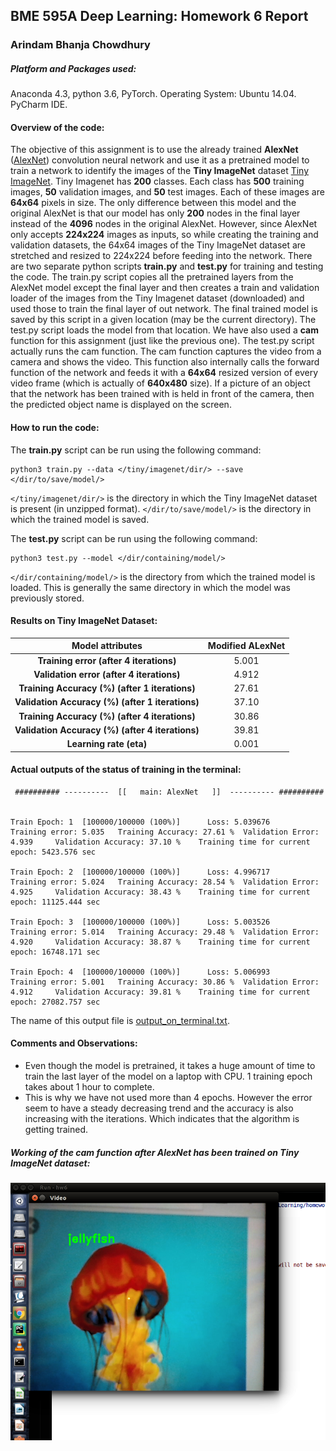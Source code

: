 ## BME 595A Deep Learning: Homework 6 Report

### Arindam Bhanja Chowdhury

##### Platform and Packages used:
Anaconda 4.3, python 3.6, PyTorch.
Operating System:   Ubuntu 14.04.
PyCharm IDE.

#### Overview of the code:
The objective of this assignment is to use the already trained **AlexNet** ([AlexNet](https://papers.nips.cc/paper/4824-imagenet-classification-with-deep-convolutional-neural-networks.pdf)) convolution neural network and use it as a pretrained model to train a network to identify the images of the **Tiny ImageNet** dataset [Tiny ImageNet](https://tiny-imagenet.herokuapp.com/). Tiny Imagenet has **200** classes. Each class has **500** training images, **50** validation images, and **50** test images. Each of these images are **64x64** pixels in size.
The only difference between this model and the original AlexNet is that our model has only **200** nodes in the final layer instead of the **4096** nodes in the original AlexNet.
However, since AlexNet only accepts **224x224** images as inputs, so while creating the training and validation datasets, the 64x64 images of the Tiny ImageNet dataset are stretched and resized to 224x224 before feeding into the network.
There are two separate python scripts **train.py** and **test.py** for training and testing the code.
The train.py script copies all the pretrained layers from the AlexNet model except the final layer and then creates a train and validation loader of the images from the Tiny Imagenet dataset (downloaded) and used those to train the final layer of out network. The final trained model is saved by this script in a given location (may be the current directory).
The test.py script loads the model from that location.
We have also used a **cam** function for this assignment (just like the previous one). The test.py script actually runs the cam function.
The cam function captures the video from a camera and shows the video. This function also internally calls the forward function of the network and feeds it with a **64x64** resized version of every video frame (which is actually of **640x480** size). If a picture of an object that the network has been trained with is held in front of the camera, then the predicted object name is displayed on the screen.

#### How to run the code:
The **train.py** script can be run using the following command:
```
python3 train.py --data </tiny/imagenet/dir/> --save </dir/to/save/model/>
```
`</tiny/imagenet/dir/>` is the directory in which the Tiny ImageNet dataset is present (in unzipped format).
`</dir/to/save/model/>` is the directory in which the trained model is saved.

The **test.py** script can be run using the following command:
```
python3 test.py --model </dir/containing/model/>
```
`</dir/containing/model/>` is the directory from which the trained model is loaded. This is generally the same directory in which the model was previously stored.

#### Results on Tiny ImageNet Dataset:

| Model attributes | Modified ALexNet |
|:---:|:---:|
| **Training error (after 4 iterations)** | 5.001 |
| **Validation error (after 4 iterations)** | 4.912 |
| **Training Accuracy (%) (after 1 iterations)** | 27.61 |
| **Validation Accuracy (%) (after 1 iterations)** | 37.10 |
| **Training Accuracy (%) (after 4 iterations)** | 30.86 |
| **Validation Accuracy (%) (after 4 iterations)** | 39.81 |
| **Learning rate (eta)** | 0.001 |

#### Actual outputs of the status of training in the terminal:
```
 ########## ----------  [[   main: AlexNet   ]]  ---------- ########## 


Train Epoch: 1  [100000/100000 (100%)]      Loss: 5.039676
Training error: 5.035   Training Accuracy: 27.61 %  Validation Error: 4.939     Validation Accuracy: 37.10 %    Training time for current epoch: 5423.576 sec

Train Epoch: 2  [100000/100000 (100%)]      Loss: 4.996717
Training error: 5.024   Training Accuracy: 28.54 %  Validation Error: 4.925     Validation Accuracy: 38.43 %    Training time for current epoch: 11125.444 sec

Train Epoch: 3  [100000/100000 (100%)]      Loss: 5.003526
Training error: 5.014   Training Accuracy: 29.48 %  Validation Error: 4.920     Validation Accuracy: 38.87 %    Training time for current epoch: 16748.171 sec

Train Epoch: 4  [100000/100000 (100%)]      Loss: 5.006993
Training error: 5.001   Training Accuracy: 30.86 %  Validation Error: 4.912     Validation Accuracy: 39.81 %    Training time for current epoch: 27082.757 sec

```
The name of this output file is [output_on_terminal.txt](https://github.com/abhanjac/BME-595A-Deep-Learning-Course/blob/master/abhanjac_HW06/output_on_terminal.txt).

#### Comments and Observations:
* Even though the model is pretrained, it takes a huge amount of time to train the last layer of the model on a laptop with CPU. 1 training epoch takes about 1 hour to complete.
* This is why we have not used more than 4 epochs. However the error seem to have a steady decreasing trend and the accuracy is also increasing with the iterations. Which indicates that the algorithm is getting trained.


##### Working of the cam function after AlexNet has been trained on Tiny ImageNet dataset:
![cam_function_output_cropped.png](https://github.com/abhanjac/BME-595A-Deep-Learning-Course/blob/master/abhanjac_HW06/cam_function_output_cropped.png)

